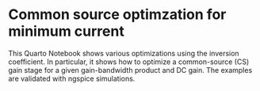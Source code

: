 # Common source optimzation for minimum current

This Quarto Notebook shows various optimizations using the inversion coefficient. In particular, it shows how to optimize a common-source (CS) gain stage for a given gain-bandwidth product and DC gain. The examples are validated with ngspice simulations.

